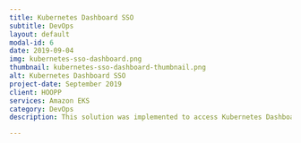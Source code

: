 ```yaml
---
title: Kubernetes Dashboard SSO
subtitle: DevOps
layout: default
modal-id: 6
date: 2019-09-04
img: kubernetes-sso-dashboard.png
thumbnail: kubernetes-sso-dashboard-thumbnail.png
alt: Kubernetes Dashboard SSO
project-date: September 2019
client: HOOPP
services: Amazon EKS
category: DevOps
description: This solution was implemented to access Kubernetes Dashboard via OpenID provider in Amazon EKS. There is no out of the box solution exist. It was achieved using openresty proxy deployed in EKS.

---
```

